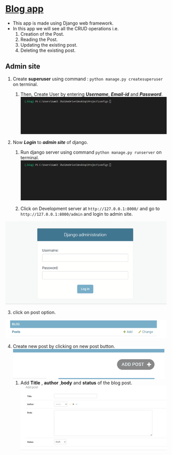 # <u> Blog app </u>
* This app is made using Django web framework.
* In this app we will see all the CRUD operations i.e.
  1. Creation of the Post.
  2. Reading the Post.
  3. Updating the existing post.
  4. Deleting the existing post.

## Admin site 

1. Create **superuser** using command : `python manage.py createsuperuser` on terminal.
    1. Then, Create User by entering ***Username***, ***Email-id*** and ***Password***.
![](images/superuser.gif) 


2. Now ***Login*** to ***admin site*** of django.
   1. Run django server using command `python manage.py runserver` on terminal.
![](images/runserver.gif)
   
   2. Click on Development server at `http://127.0.0.1:8000/` and go to `http://127.0.0.1:8000/admin` and login to admin site.
<img src = "images/login page.gif"> 


3. click on post option.

![](images/click.gif)

4. Create new post by clicking on new post button.
![](images/newpost.gif)
   1. Add **Title** , **author** ,**body** and **status** of the blog post.
   ![](images/addpost.gif)
